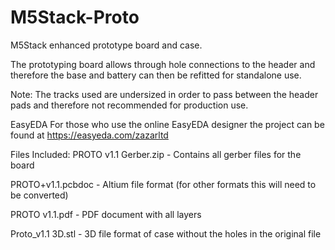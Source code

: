 # M5Stack-Proto
M5Stack enhanced prototype board and case.

The prototyping board allows through hole connections to the header and therefore the base and battery can then be refitted for standalone use.

Note: The tracks used are undersized in order to pass between the header pads and therefore not recommended for production use.

EasyEDA
For those who use the online EasyEDA designer the project can be found at https://easyeda.com/zazarltd


Files Included:
PROTO v1.1 Gerber.zip - Contains all gerber files for the board

PROTO+v1.1.pcbdoc - Altium file format (for other formats this will need to be converted)

PROTO v1.1.pdf - PDF document with all layers

Proto_v1.1 3D.stl - 3D file format of case without the holes in the original file
